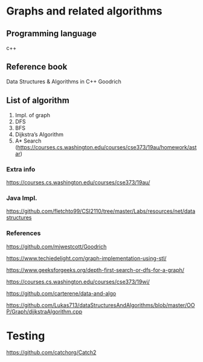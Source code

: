 # Graphs and related algorithms

## Programming language  
c++ 

## Reference book
Data Structures & Algorithms in C++ Goodrich

## List of algorithm
1. Impl. of graph
2. DFS
3. BFS
4. Dijkstra’s Algorithm
5. A* Search (https://courses.cs.washington.edu/courses/cse373/19au/homework/astar)

### Extra info
https://courses.cs.washington.edu/courses/cse373/19au/


### Java Impl.
https://github.com/fletchto99/CSI2110/tree/master/Labs/resources/net/datastructures

### References
https://github.com/mjwestcott/Goodrich

https://www.techiedelight.com/graph-implementation-using-stl/

https://www.geeksforgeeks.org/depth-first-search-or-dfs-for-a-graph/

https://courses.cs.washington.edu/courses/cse373/19wi/

https://github.com/carterene/data-and-algo

https://github.com/Lukas713/dataStructuresAndAlgorithms/blob/master/OOP/Graph/dijkstraAlgorithm.cpp

# Testing
https://github.com/catchorg/Catch2
